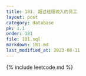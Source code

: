 ```yaml
---
title: 181. 超过经理收入的员工
layout: post
category: database
pk: 1.1
order: 181
file: 181.sql
markdown: 181.md
last_modified_at: 2023-08-11
---
```


{% include leetcode.md %}